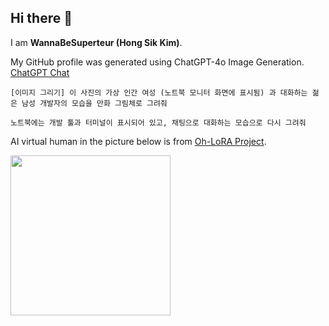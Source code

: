 ## Hi there 👋

I am **WannaBeSuperteur (Hong Sik Kim)**.

My GitHub profile was generated using ChatGPT-4o Image Generation. [ChatGPT Chat](https://chatgpt.com/share/680b237f-99ec-8010-9525-dc117e1497f2)

```
[이미지 그리기] 이 사진의 가상 인간 여성 (노트북 모니터 화면에 표시됨) 과 대화하는 젊은 남성 개발자의 모습을 만화 그림체로 그려줘
```

```
노트북에는 개발 툴과 터미널이 표시되어 있고, 채팅으로 대화하는 모습으로 다시 그려줘
```

AI virtual human in the picture below is from [Oh-LoRA Project](https://github.com/WannaBeSuperteur/AI_Projects/tree/main/2025_04_08_OhLoRA).

<img src="https://github.com/user-attachments/assets/323ab7f0-4133-447a-9c6b-d76fe3e899e6" width="256" height="256">
